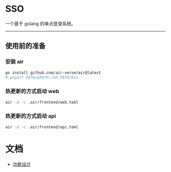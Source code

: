 # SSO

一个基于 golang 的单点登录系统。

---

## 使用前的准备

### 安装 air

```bash
go install github.com/air-verse/air@latest
# export PATH=$PATH:/GO_PATH/bin

```

### 热更新的方式启动 web

```bash
air -d -c .air/frontend/web.toml
```

### 热更新的方式启动 api

```bash
air -d -c .air/frontend/api.toml
```

# 文档

-   [功能设计](./docs/功能设计.md)
